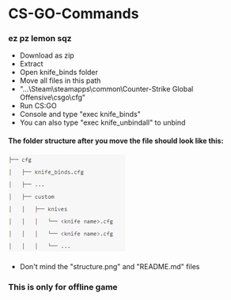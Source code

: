 # CS-GO-Commands

### ez pz lemon sqz

* Download as zip
* Extract
* Open knife_binds folder
* Move all files in this path 
* "...\Steam\steamapps\common\Counter-Strike Global Offensive\csgo\cfg"
* Run CS:GO
* Console and type "exec knife_binds"
* You can also type "exec knife_unbindall" to unbind

#### The folder structure after you move the file should look like this:
<p align="left">
<img src="https://github.com/CliffordV/CS-GO-Commands/blob/master/structure.PNG" />
</p>
  
* Don't mind the "structure.png" and "README.md" files

### This is only for offline game
